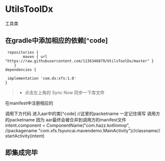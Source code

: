 # UtilsToolDx

工具类


## 在gradle中添加相应的依赖[^code]

     repositories {
            maven { url "https://raw.githubusercontent.com/1136346879/UtilsToolDx/master" }
        }
    dependencies {

     implementation 'com.dx:xfs:1.0'
    }

> * 点击左上角的
    Sync Now
    同步一下库文件


  在manifest中注册相应的
      <activity android:name="com.xfs.fsyuncai.mavendemo.CropImageActivity"/>
        <activity android:name="com.xfs.fsyuncai.mavendemo.MainActivity"/>
        
  调用下方代码 进入aar中的类[^code]
    //这里的packetname 一定记住填写 调用方的packetname 因为 aar最终会被合并到调用方的manifest文件
            intent.component = ComponentName("com.hazz.kotlinmvp", //packagename
                    "com.xfs.fsyuncai.mavendemo.MainActivity")//classname//
            startActivity(intent)
        
   ##     即集成完毕
